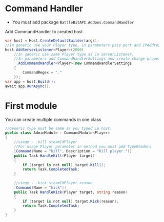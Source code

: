 ﻿# Command Handler
- You must add package `BattleBitAPI.Addons.CommandHandler`

Add CommandHandler to created host
```csharp
var host = Host.CreateDefaultBuilder(args);
//In generic use your Player type, in parameters pass port and IPAddress.
host.AddServerListener<Player>(2000)
    //In generic use same Player type as in ServerListener.
    //In parameters add CommandHandlerSettings and create change properties if you want.
     .AddCommandHandler<Player>(new CommandHandlerSettings
    {
        CommandRegex = "."
    });
var app = host.Build();
await app.RunAsync();
```

# First module
You can create multiple commands in one class

```csharp
//Generic type must be same as you typed in host.
public class AdminModule : CommandModule<Player>
{
    //usage - .kill steamIdPlayer
    //For usage Player parameter in method you must add TypeReaders
    [Command(Name = "kill", Description = "Kill player.")]
    public Task HandleKill(Player target)
    {
        if (target is not null) target.Kill();
        return Task.CompletedTask;
    }
    
    //usage - .kick steamIdPlayer reason
    [Command(Name = "kick")]
    public Task HandleKick(Player target, string reason)
    {
        if (target is not null) target.Kick(reason);
        return Task.CompletedTask;
    }
}
```
